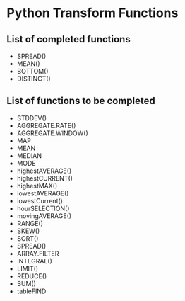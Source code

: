 # Python Transform Functions

## List of completed functions

* SPREAD()
* MEAN()
* BOTTOM()
* DISTINCT()

## List of functions to be completed

* STDDEV()
* AGGREGATE.RATE()
* AGGREGATE.WINDOW()
* MAP
* MEAN
* MEDIAN
* MODE
* highestAVERAGE()
* highestCURRENT()
* highestMAX()
* lowestAVERAGE()
* lowestCurrent()
* hourSELECTION()
* movingAVERAGE()
* RANGE()
* SKEW()
* SORT()
* SPREAD()
* ARRAY.FILTER
* INTEGRAL()
* LIMIT()
* REDUCE()
* SUM()
* tableFIND








